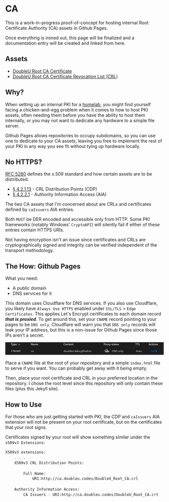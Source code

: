 # CA

This is a work-in-progress proof-of-concept for hosting internal Root
Certificate Authority (CA) assets in Github Pages.

Once everything is ironed out, this page will be finalized and a documentation
entry will be created and linked from here.

## Assets

- [DoubleU Root CA Certificate](/DoubleU_Root_CA.crt)
- [DoubleU Root CA Certificate Revocation List (CRL)](/DoubleU_Root_CA.crl)

## Why?

When setting up an internal PKI for a [homelab](https://www.reddit.com/r/homelab/),
you might find yourself facing a chicken-and-egg problem when it comes to how to
host PKI assets, often needing them before you have the ability to host them
internally, or you may not want to dedicate any hardware to a simple file
server.

Github Pages allows repositories to occupy subdomains, so you can use one to
dedicate to your CA assets, leaving you free to implement the rest of your PKI
in any way you see fit without tying up hardware locally.

## No HTTPS?

[RFC 5280](https://datatracker.ietf.org/doc/html/rfc5280) defines the x.509
standard and how certain assets are to be distributed.

- [&#167; 4.2.1.13](https://datatracker.ietf.org/doc/html/rfc5280#section-4.2.1.13) -
CRL Distribution Points (CDP)
- [&#167; 4.2.2.1](https://datatracker.ietf.org/doc/html/rfc5280#section-4.2.2.1) -
Authority Information Access (AIA)

The two CA assets that I'm concerned about are CRLs and certificates defined by
`caIssuers` AIA entries.

Both `MUST` be DER encoded and accessible only from HTTP. Some PKI frameworks
(notably Windows' `CryptoAPI`) will silently fail if either of these entries
contain HTTPS URIs.

Not having encryption isn't an issue since certificates and CRLs are
cryptographically signed and integrity can be verified independent of the
transport methodology.

## The How: Github Pages

What you need:

- A public domain
- DNS services for it

This domain uses Cloudflare for DNS services. If you also use Cloudflare, you
likely have `Always Use HTTPS` enabled under `SSL/TLS` > `Edge Certificates`.
This applies Let's Encrypt certificates to each domain record ***that is
proxied***. To get around this, set your `CNAME` record pointing to your pages
to be `DNS only`. Cloudflare will warn you that `DNS only` records will leak
your IP address, but this is a non-issue for Github Pages since those IPs aren't
a secret.

![Cloudflare DNS Record](image/cname.png)

Place a `CNAME` file at the root of your repository and a simple `index.html`
file to serve if you want. You can probably get away with it being empty.

Then, place your root certificate and CRL in your preferred location in the
repository. I chose the root level since this repository will only contain these
files (plus this Jekyll site).

## How to Use

For those who are just getting started with PKI, the CDP and `caIssuers` AIA
extension will not be present on your root certificate, but on the certificates
that your root signs.

Certificates signed by your root will show something similar under the `x509v3
Extensions`:

```sh
X509v3 extensions:
    . . .
    X509v3 CRL Distribution Points:

        Full Name:
            URI:http://ca.doubleu.codes/DoubleU_Root_CA.crl

    Authority Information Access:
        CA Issuers - URI:http://ca.doubleu.codes/DoubleU_Root_CA.crt
```
